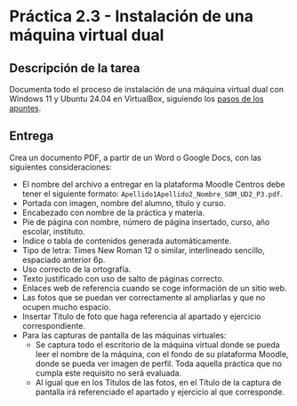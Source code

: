 # Práctica 2.3 - Instalación de una máquina virtual dual

## Descripción de la tarea

Documenta todo el proceso de instalación de una máquina virtual dual con Windows 11 y Ubuntu 24.04 en VirtualBox, siguiendo los [pasos de los apuntes](https://joperpu.github.io/som2526/ud2.4/).

## Entrega

Crea un documento PDF, a partir de un Word o Google Docs, con las siguientes consideraciones:

- El nombre del archivo a entregar en la plataforma Moodle Centros debe tener el siguiente formato: `Apellido1Apellido2_Nombre_SOM_UD2_P3.pdf`.
- Portada con imagen, nombre del alumno, título y curso.
- Encabezado con nombre de la práctica y materia.
- Pie de página con nombre, número de página insertado, curso, año escolar, instituto.
- Índice o tabla de contenidos generada automáticamente.
- Tipo de letra: Times New Roman 12 o similar, interlineado sencillo, espaciado anterior 6p.
- Uso correcto de la ortografía.
- Texto justificado con uso de salto de páginas correcto.
- Enlaces web de referencia cuando se coge información de un sitio web.
- Las fotos que se puedan ver correctamente al ampliarlas y que no ocupen mucho espacio.
- Insertar Título de foto que haga referencia al apartado y ejercicio correspondiente.
- Para las capturas de pantalla de las máquinas virtuales:
    - Se captura todo el escritorio de la máquina virtual donde se pueda leer el nombre de la máquina, con el fondo de su plataforma Moodle, donde se pueda ver imagen de perfil. Toda aquella práctica que no cumpla este requisito no será evaluada.
    - Al igual que en los Títulos de las fotos, en el Título de la captura de pantalla irá referenciado el apartado y ejercicio al que corresponde.